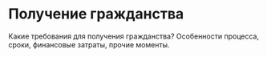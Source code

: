 # Получение гражданства

Какие требования для получения гражданства? Особенности процесса, сроки, финансовые затраты, прочие моменты.
